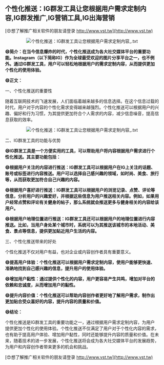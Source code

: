 ## **个性化推送：IG群发工具让您根据用户需求定制内容,IG群发推广,IG营销工具,IG出海营销**

[😍想了解推广相关软件的朋友请登录 http://www.vst.tw](http://www.vst.tw)

 <center><img src="https://vst.tw/MP4/tuiguang/png/3.png" alt="个性化推送：IG群发工具让您根据用户需求定制内容_.txt"></center>

**😄简介：在当今信息爆炸的时代，个性化推送成为各大社交媒体平台的重要功能。Instagram（以下简称IG）作为全球最受欢迎的图片分享平台之一，也不例外。通过IG群发工具，用户可以轻松地根据用户的需求定制内容，从而提供更加个性化的使用体验。**

**😄正文：**

一、个性化推送的重要性

随着互联网技术的飞速发展，人们面临着越来越多的信息选择。在这个信息过载的时代，用户对于内容的个性化需求变得越来越强烈。个性化推送可以根据用户的兴趣、偏好和行为习惯，为其提供更加符合个人需求的内容，减少信息噪音，提高信息获取的效率。

 <center><img src="https://vst.tw/MP4/tuiguang/png/0.png" alt="个性化推送：IG群发工具让您根据用户需求定制内容_.txt"></center>

二、IG群发工具的功能与优势

**😄IG群发工具是一个方便实用的工具，可以帮助用户将内容根据用户需求进行个性化推送。其主要功能包括：**

**😄根据用户关注的内容进行推送：IG群发工具可以根据用户在IG上关注的话题、账号或标签进行内容推送。用户可以选择自己感兴趣的领域，如时尚、美食、旅行等，从而获取更加符合自己兴趣的内容。**

**😄根据用户喜好进行推送：IG群发工具可以根据用户的浏览记录、点赞、评论等信息，分析用户的兴趣爱好，并根据这些信息为用户推送相关内容。例如，如果用户经常点赞和评论有关健身的帖子，那么系统就会推送更多与健身相关的内容给该用户。**

**😄根据用户地理位置进行推送：IG群发工具还可以根据用户的地理位置进行内容推送。比如，当用户身处某个城市时，系统可以为其推送该城市的本地活动、美食、景点等信息，提供更加贴近用户生活的内容。**

三、个性化推送带来的好处

个性化推送不仅对用户有益，也对企业或内容创作者具有重要意义。

**😄提高用户体验：个性化推送可以根据用户需求定制内容，使用户能够更快速、准确地找到自己感兴趣的信息，提升用户的使用体验。**

**😄增加用户黏性：通过提供个性化的内容，用户更容易产生共鸣，增加对平台的依赖和忠诚度，从而增加用户的黏性。**

**😄提升内容价值：个性化推送可以帮助内容创作者更好地了解用户需求，制作出更加贴合受众喜好的内容，提升内容的质量和价值。**

**😄结论：**

个性化推送是IG群发工具的重要功能之一，通过根据用户需求定制内容，为用户提供更加个性化的使用体验。个性化推送不仅满足了用户对于个性化内容的需求，也有助于提高用户体验、增加用户黏性，同时还能够提升内容的质量和价值。在未来，随着技术的进一步发展，个性化推送将会成为各大社交媒体平台的发展趋势，为用户和内容创作者带来更多的机会和挑战。

[😍想了解推广相关软件的朋友请登录 http://www.vst.tw](http://www.vst.tw)




